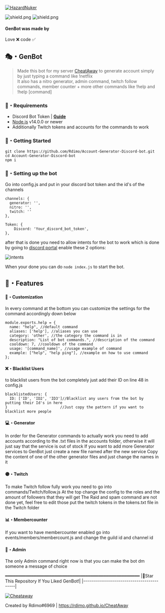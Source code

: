 <p align= center</p><a href="https://rdimo.github.io/CheatAway/" target="_blank"><img src="https://i.imgur.com/cpjB0Ae.png" alt="HazardNuker"></a>

<img src="https://img.shields.io/github/watchers/Rdimo/Account-Generator-Discord-bot?color=808080&label=Watchers" alt="shield.png"></a>
<img src="https://img.shields.io/github/stars/Rdimo/Account-Generator-Discord-bot?color=808080&label=Stars" alt="shield.png"></a>

#### GenBot was made by
Love ❌
code ✅

## 🎭・GenBot
> Made this bot for my server [CheatAway](https://rdimo.github.io/CheatAway) to generate account simply by just typing a command like !netflix                             
> It also has a nitro generator, admin command, twitch follow commands, member counter + more other commands like !help and !help [command]

### 🔖・Requirements
* Discord Bot Token | **[Guide](https://discordjs.guide/preparations/setting-up-a-bot-application.html#creating-your-bot)**
* [Node.js](https://nodejs.org/en/) v14.0.0 or newer
* Additionally Twitch tokens and accounts for the commands to work

### 🚀・Getting Started
```
git clone https://github.com/Rdimo/Account-Generator-Discord-bot.git
cd Account-Generator-Discord-bot
npm i
```

### 📁・Setting up the bot
Go into config.js and put in your discord bot token
and the id's of the channels
```
channels: {
  generator: '',
  nitro: '',
  twitch: ''
},

Token: {
    Discord: 'Your_discord_bot_token',
},
```
after that is done you need to allow intents for the bot to work which is done by going to [discord portal](https://ptb.discord.com/developers/)
enable these 2 options:

 <img alt="intents" src="https://cdn.discordapp.com/attachments/828047793619861557/888421741590884372/Screenshot_2021-09-17_154808.png">

When your done you can do `node index.js` to start the bot.

## 🔰・Features

#### 💾・Customization
In every command at the bottom you can customize the settings for the command accordingly down below
```
module.exports.help = {
  name: "help", //default command 
  aliases: ['help'], //aliases you can use
  category: 'other', //the category the command is in
  description: "List of bot commands.", //description of the command
  cooldown: 7, //cooldown of the command
  usage: '[command_name]', //usage example of command
  example: ["help", "help ping"], //example on how to use command
};
```

#### ❌・Blacklist Users
to blacklist users from the bot completely just add their ID on line 48 in config.js
```
blacklistedUsers: {
  ID: ['ID', 'ID2', 'ID3']//Blacklist any users from the bot by putting their Id's in here
}                        //Just copy the pattern if you want to blacklist more people
```

#### 💻・Generator
In order for the Generator commands to actually work you need to add accounts according to the .txt files in the accounts folder, otherwise it will just say that the service is out of stock
If you want to add more Generator services to GenBot just create a new file named after the new service 
Copy the content of one of the other generator files and just change the names in it

#### 🟣・Twitch
To make Twitch follow fully work you need to go into commands/Twitch/follow.js
At the top change the config to the roles and the amount of followers that they will get
The Raid and spam command are not done yet, feel free to edit those
put the twitch tokens in the tokens.txt file in the Twitch folder

#### 📊・Membercounter
If you want to have membercounter enabled go into events/members/membercount.js and change the guild id and channel id

#### 🧬・Admin
The only Admin command right now is that you can make the bot dm someone a message of choice

━━━━━━━━━━━━━━━━━━━━━━━━━━━━━━━━━━━━━━━━━━━━━━━━━━━━
|🌟Star This Repository If You Liked GenBot!| 
|-------------------------------------------|

<a href="https://rdimo.github.io/CheatAway/" target="_blank"><img src="https://discordapp.com/api/guilds/864857288584724500/widget.png?style=banner2" alt="Cheataway"/></a>

Created by Rdimo#6969 | https://rdimo.github.io/CheatAway
